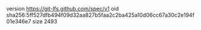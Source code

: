 version https://git-lfs.github.com/spec/v1
oid sha256:5ff527dfb494f09d32aa827b5faa2c2ba425a10d06cc67a30c2e194f01e346e7
size 2493

